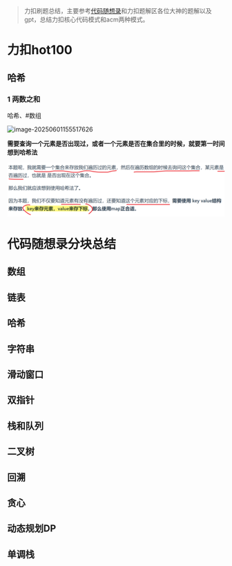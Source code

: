 > 力扣刷题总结，主要参考[代码随想录](https://programmercarl.com/)和力扣题解区各位大神的题解以及gpt，总结力扣核心代码模式和acm两种模式。

# 力扣hot100

## 哈希

### 1 两数之和

哈希、#数组

![image-20250601155517626](C:\Users\h\AppData\Roaming\Typora\typora-user-images\image-20250601155517626.png)

**需要查询一个元素是否出现过，或者一个元素是否在集合里的时候，就要第一时间想到哈希法**

![image-20250601162739858](pic/image-20250601162739858.png)







# 代码随想录分块总结

## 数组



## 链表





## 哈希





## 字符串







## 滑动窗口





## 双指针







## 栈和队列





## 二叉树





## 回溯





## 贪心







## 动态规划DP









## 单调栈


























